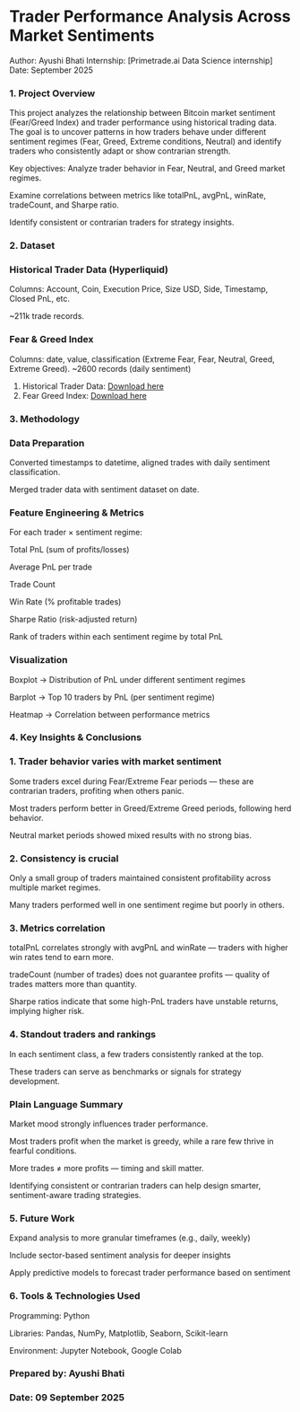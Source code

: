 # Trader Performance Analysis Across Market Sentiments

Author: Ayushi Bhati
 Internship: [Primetrade.ai Data Science internship]
 Date: September 2025
 
### 1. Project Overview
This project analyzes the relationship between Bitcoin market sentiment (Fear/Greed Index) and trader performance using historical trading data. The goal is to uncover patterns in how traders behave under different sentiment regimes (Fear, Greed, Extreme conditions, Neutral) and identify traders who consistently adapt or show contrarian strength.

Key objectives:
Analyze trader behavior in Fear, Neutral, and Greed market regimes.

Examine correlations between metrics like totalPnL, avgPnL, winRate, tradeCount, and Sharpe ratio.

Identify consistent or contrarian traders for strategy insights.


### 2. Dataset
### Historical Trader Data (Hyperliquid)

Columns: Account, Coin, Execution Price, Size USD, Side, Timestamp, Closed PnL, etc.

~211k trade records.


### Fear & Greed Index

Columns: date, value, classification (Extreme Fear, Fear, Neutral, Greed, Extreme Greed). 
~2600 records (daily sentiment)

1. Historical Trader Data: [Download here](https://drive.google.com/file/d/1IAfLZwu6rJzyWKgBToqwSmmVYU6VbjVs/view?usp=sharing)
2. Fear Greed Index: [Download here](https://drive.google.com/file/d/1PgQC0tO8XN-wqkNyghWc_-mnrYv_nhSf/view?usp=sharing)


### 3. Methodology
### Data Preparation

Converted timestamps to datetime, aligned trades with daily sentiment classification.

Merged trader data with sentiment dataset on date.


### Feature Engineering & Metrics
 For each trader × sentiment regime:

Total PnL (sum of profits/losses)

Average PnL per trade

Trade Count

Win Rate (% profitable trades)

Sharpe Ratio (risk-adjusted return)

Rank of traders within each sentiment regime by total PnL


### Visualization

Boxplot → Distribution of PnL under different sentiment regimes

Barplot → Top 10 traders by PnL (per sentiment regime)

Heatmap → Correlation between performance metrics

### 4. Key Insights & Conclusions
### 1. Trader behavior varies with market sentiment
Some traders excel during Fear/Extreme Fear periods — these are contrarian traders, profiting when others panic.

Most traders perform better in Greed/Extreme Greed periods, following herd behavior.

Neutral market periods showed mixed results with no strong bias.


### 2. Consistency is crucial
Only a small group of traders maintained consistent profitability across multiple market regimes.

Many traders performed well in one sentiment regime but poorly in others.


### 3. Metrics correlation
totalPnL correlates strongly with avgPnL and winRate — traders with higher win rates tend to earn more.

tradeCount (number of trades) does not guarantee profits — quality of trades matters more than quantity.

Sharpe ratios indicate that some high-PnL traders have unstable returns, implying higher risk.


### 4. Standout traders and rankings
In each sentiment class, a few traders consistently ranked at the top.

These traders can serve as benchmarks or signals for strategy development.


### Plain Language Summary
Market mood strongly influences trader performance.

Most traders profit when the market is greedy, while a rare few thrive in fearful conditions.

More trades ≠ more profits — timing and skill matter.

Identifying consistent or contrarian traders can help design smarter, sentiment-aware trading strategies.


### 5. Future Work
Expand analysis to more granular timeframes (e.g., daily, weekly)

Include sector-based sentiment analysis for deeper insights

Apply predictive models to forecast trader performance based on sentiment

### 6. Tools & Technologies Used
Programming: Python

Libraries: Pandas, NumPy, Matplotlib, Seaborn, Scikit-learn

Environment: Jupyter Notebook, Google Colab



### Prepared by: Ayushi Bhati
### Date: 09 September 2025
